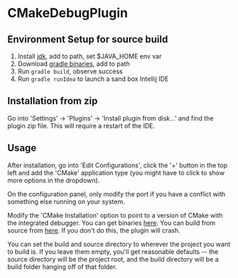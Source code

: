 # CMakeDebugPlugin

## Environment Setup for source build

1. Install [jdk](http://www.oracle.com/technetwork/java/javase/downloads/jdk8-downloads-2133151.html), add to path, set $JAVA_HOME env var
1. Download [gradle binaries](https://gradle.org/gradle-download/), add to path
1. Run `gradle build`, observe success
1. Run `gradle runIdea` to launch a sand box Intellij IDE

## Installation from zip

Go into 'Settings' -> 'Plugins' -> 'Install plugin from disk...' and find the plugin zip file. This will require a restart of the IDE. 

## Usage

After installation, go into 'Edit Configurations', click the '+' button in the top left and add the 'CMake' application type (you might have to click to show more options in the dropdown). 

On the configuration panel, only modify the port if you have a conflict with something else running on your system. 

Modify the 'CMake Installation' option to point to a version of CMake with the integrated debugger. You can get binaries [here](https://github.com/jdavidberger/CMake/releases). You can build from source from [here](https://github.com/jdavidberger/CMake/tree/debugger). If you don't do this, the plugin will crash.

You can set the build and source directory to wherever the project you want to build is. If you leave them empty, you'll get reasonable defaults -- the source directory will be the project root, and the build directory will be a build folder hanging off of that folder. 
